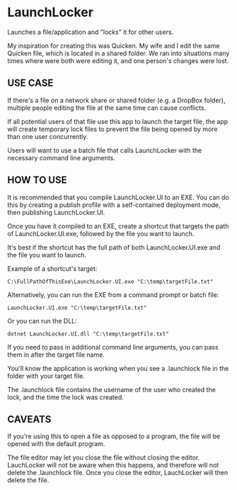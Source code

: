 # LaunchLocker

Launches a file/application and "locks" it for other users.

My inspiration for creating this was Quicken. My wife and I edit the same Quicken file, which is located in a shared folder. We ran into situations many times where were both were editing it, and one person's changes were lost.

## USE CASE

If there's a file on a network share or shared folder (e.g. a DropBox folder), multiple people editing the file at the same time can cause conflicts.

If all potential users of that file use this app to launch the target file, the app will create temporary lock files to prevent the file being opened by more than one user concurrently.

Users will want to use a batch file that calls LaunchLocker with the necessary command line arguments.

## HOW TO USE

It is recommended that you compile LaunchLocker.UI to an EXE. You can do this by creating a publish profile with a self-contained deployment mode, then publishing LaunchLocker.UI.

Once you have it compiled to an EXE, create a shortcut that targets the path of LaunchLocker.UI.exe, followed by the file you want to launch.

It's best if the shortcut has the full path of both LaunchLocker.UI.exe and the file you want to launch.

Example of a shortcut's target:

```
C:\FullPathOfThisExe\LaunchLocker.UI.exe "C:\temp\targetFile.txt"
```

Alternatively, you can run the EXE from a command prompt or batch file:
```
LaunchLocker.UI.exe "C:\temp\targetFile.txt"
```

Or you can run the DLL:

```
dotnet LaunchLocker.UI.dll "C:\temp\targetFile.txt"
```

If you need to pass in additional command line arguments, you can pass them in after the target file name.

You'll know the application is working when you see a .launchlock file in the folder with your target file.

The .launchlock file contains the username of the user who created the lock, and the time the lock was created.

## CAVEATS

If you're using this to open a file as opposed to a program, the file will be opened with the default program.

The file editor may let you close the file without closing the editor. LauchLocker will not be aware when this happens, and therefore will not delete the .launchlock file. Once you close the editor, LauchLocker will then delete the file.